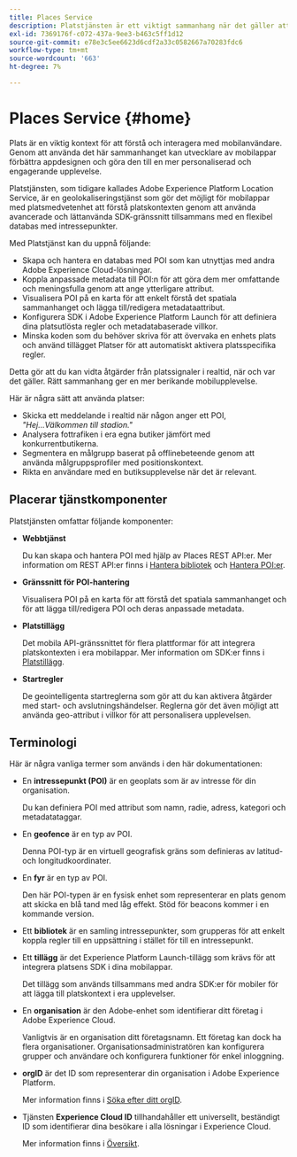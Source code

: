 ```yaml
---
title: Places Service
description: Platstjänsten är ett viktigt sammanhang när det gäller att förstå mobilanvändarnas engagemang. Genom att använda det här sammanhanget kan utvecklare av mobilappar förbättra appdesignen och göra den till en mer personaliserad och engagerande upplevelse.
exl-id: 7369176f-c072-437a-9ee3-b463c5ff1d12
source-git-commit: e78e3c5ee6623d6cdf2a33c0582667a70283fdc6
workflow-type: tm+mt
source-wordcount: '663'
ht-degree: 7%

---
```


# Places Service {#home}

Plats är en viktig kontext för att förstå och interagera med mobilanvändare. Genom att använda det här sammanhanget kan utvecklare av mobilappar förbättra appdesignen och göra den till en mer personaliserad och engagerande upplevelse.

Platstjänsten, som tidigare kallades Adobe Experience Platform Location Service, är en geolokaliseringstjänst som gör det möjligt för mobilappar med platsmedvetenhet att förstå platskontexten genom att använda avancerade och lättanvända SDK-gränssnitt tillsammans med en flexibel databas med intressepunkter.

Med Platstjänst kan du uppnå följande:

* Skapa och hantera en databas med POI som kan utnyttjas med andra Adobe Experience Cloud-lösningar.
* Koppla anpassade metadata till POI:n för att göra dem mer omfattande och meningsfulla genom att ange ytterligare attribut.
* Visualisera POI på en karta för att enkelt förstå det spatiala sammanhanget och lägga till/redigera metadataattribut.
* Konfigurera SDK i Adobe Experience Platform Launch för att definiera dina platsutlösta regler och metadatabaserade villkor.
* Minska koden som du behöver skriva för att övervaka en enhets plats och använd tillägget Platser för att automatiskt aktivera platsspecifika regler.

Detta gör att du kan vidta åtgärder från platssignaler i realtid, när och var det gäller. Rätt sammanhang ger en mer berikande mobilupplevelse.

Här är några sätt att använda platser:

* Skicka ett meddelande i realtid när någon anger ett POI, *&quot;Hej...Välkommen till stadion.&quot;*
* Analysera fottrafiken i era egna butiker jämfört med konkurrentbutikerna.
* Segmentera en målgrupp baserat på offlinebeteende genom att använda målgruppsprofiler med positionskontext.
* Rikta en användare med en butiksupplevelse när det är relevant.

## Placerar tjänstkomponenter

Platstjänsten omfattar följande komponenter:

* **Webbtjänst**

  Du kan skapa och hantera POI med hjälp av Places REST API:er. Mer information om REST API:er finns i [Hantera bibliotek](/help/web-service-api/api-usage/manage-libraries/manage-libraries.md) och [Hantera POI:er](/help/web-service-api/api-usage/manage-pois/manage-pois.md).

* **Gränssnitt för POI-hantering**

  Visualisera POI på en karta för att förstå det spatiala sammanhanget och för att lägga till/redigera POI och deras anpassade metadata.

* **Platstillägg**

  Det mobila API-gränssnittet för flera plattformar för att integrera platskontexten i era mobilappar. Mer information om SDK:er finns i [Platstillägg](/help/places-ext-aep-sdks/places-extension/places-extension.md).

* **Startregler**

  De geointelligenta startreglerna som gör att du kan aktivera åtgärder med start- och avslutningshändelser. Reglerna gör det även möjligt att använda geo-attribut i villkor för att personalisera upplevelsen.

## Terminologi

Här är några vanliga termer som används i den här dokumentationen:

* En **intressepunkt (POI)** är en geoplats som är av intresse för din organisation.

  Du kan definiera POI med attribut som namn, radie, adress, kategori och metadatataggar.

* En **geofence** är en typ av POI.

  Denna POI-typ är en virtuell geografisk gräns som definieras av latitud- och longitudkoordinater.

* En **fyr** är en typ av POI.

  Den här POI-typen är en fysisk enhet som representerar en plats genom att skicka en blå tand med låg effekt. Stöd för beacons kommer i en kommande version.

* Ett **bibliotek** är en samling intressepunkter, som grupperas för att enkelt koppla regler till en uppsättning i stället för till en intressepunkt.

* Ett **tillägg** är det Experience Platform Launch-tillägg som krävs för att integrera platsens SDK i dina mobilappar.

  Det tillägg som används tillsammans med andra SDK:er för mobiler för att lägga till platskontext i era upplevelser.

* En **organisation** är den Adobe-enhet som identifierar ditt företag i Adobe Experience Cloud.

  Vanligtvis är en organisation ditt företagsnamn. Ett företag kan dock ha flera organisationer. Organisationsadministratören kan konfigurera grupper och användare och konfigurera funktioner för enkel inloggning.

* **orgID** är det ID som representerar din organisation i Adobe Experience Platform.

  Mer information finns i [Söka efter ditt orgID](https://forums.adobe.com/thread/2339895).

* Tjänsten **Experience Cloud ID** tillhandahåller ett universellt, beständigt ID som identifierar dina besökare i alla lösningar i Experience Cloud.

  Mer information finns i [Översikt](https://experienceleague.adobe.com/docs/id-service/using/intro/overview.html).

